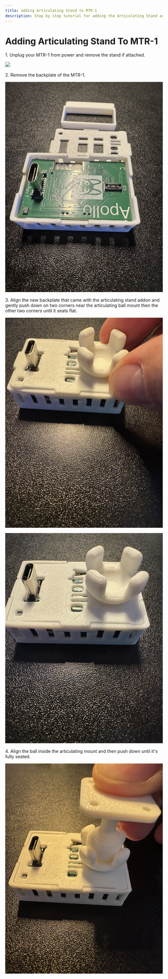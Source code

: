 ```yaml
---
title: adding Articulating Stand to MTR-1
description: Step by step tutorial for adding the Articulating Stand addon to the MTR-1.
---
```

# Adding Articulating Stand To MTR-1

1\. Unplug your MTR-1 from power and remove the stand if attached.

![](../../../assets/mtr-1-add-co2-pic-1.jpg)

2\. Remove the backplate of the MTR-1.

![](../../../assets/mtr-1-add-co2-pic-4.jpg)

3\. Align the new backplate that came with the articulating stand addon and gently push down on two corners near the articulating ball mount then the other two corners until it seats flat.

![](assets/mtr-1-stand-pic-1-1.jpg)

![](assets/mtr-1-stand-pic-2.jpg)

4\. Align the ball inside the articulating mount and then push down until it's fully seated.

![](assets/mtr-1-stand-pic-3.jpg)